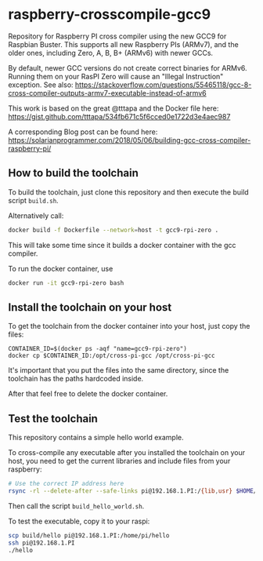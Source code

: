 # raspberry-crosscompile-gcc9

Repository for Raspberry PI cross compiler using the new GCC9 for Raspbian Buster.
This supports all new Raspberry PIs (ARMv7), and the older ones, including Zero, A, B, B+ (ARMv6) with newer GCCs.

By default, newer GCC versions do not create correct binaries for ARMv6.
Running them on your RasPI Zero will cause an "Illegal Instruction" exception.
See also:
https://stackoverflow.com/questions/55465118/gcc-8-cross-compiler-outputs-armv7-executable-instead-of-armv6

This work is based on the great @tttapa and the Docker file here:
https://gist.github.com/tttapa/534fb671c5f6cced0e1722d3e4aec987

A corresponding Blog post can be found here:
https://solarianprogrammer.com/2018/05/06/building-gcc-cross-compiler-raspberry-pi/

## How to build the toolchain

To build the toolchain, just clone this repository and then execute the build script `build.sh`.

Alternatively call:

```bash
docker build -f Dockerfile --network=host -t gcc9-rpi-zero .
```

This will take some time since it builds a docker container with the gcc compiler.

To run the docker container, use

```bash
docker run -it gcc9-rpi-zero bash
```

## Install the toolchain on your host

To get the toolchain from the docker container into your host, just copy the files:

```
CONTAINER_ID=$(docker ps -aqf "name=gcc9-rpi-zero")
docker cp $CONTAINER_ID:/opt/cross-pi-gcc /opt/cross-pi-gcc
```

It's important that you put the files into the same directory, since the toolchain has the paths hardcoded inside.

After that feel free to delete the docker container.

## Test the toolchain

This repository contains a simple hello world example.

To cross-compile any executable after you installed the toolchain on your host,
you need to get the current libraries and include files from your raspberry:

```bash
# Use the correct IP address here
rsync -rl --delete-after --safe-links pi@192.168.1.PI:/{lib,usr} $HOME/rpi/rootfs
```

Then call the script `build_hello_world.sh`.

To test the executable, copy it to your raspi:

```bash
scp build/hello pi@192.168.1.PI:/home/pi/hello
ssh pi@192.168.1.PI
./hello
```
